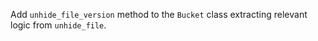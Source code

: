 Add `unhide_file_version` method to the `Bucket` class extracting relevant logic from `unhide_file`.